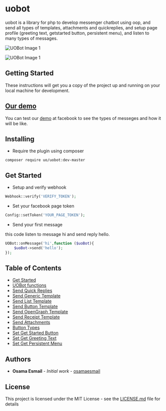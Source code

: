 # uobot

uobot is a library for php to develop messenger chatbot using oop, and send all types of templates, attachments and quickreplies, and setup page profile (greeting text, getstarted button, persistent menu), and listen to many types of messages.



![UOBot Image 1](https://messenger.fb.com/wp-content/uploads/2018/02/gieofglobe_tableau.png?w=516&h=474,%20https://messenger.fb.com/wp-content/uploads/2018/02/gieofglobe_tableau.png?w=1032&h=948%202x)


![UOBot Image 1](https://messenger.fb.com/wp-content/uploads/2018/01/3_enabletransactions11.png?w=510&h=662,%20https://messenger.fb.com/wp-content/uploads/2018/01/3_enabletransactions11.png?w=1020&h=1324%202x)



## Getting Started

These instructions will get you a copy of the project up and running on your local machine for development.

## [Our demo](http://m.me/uobot123) 

You can test our [demo](http://m.me/uobot123) at facebook to see the types of messeges and how it will be like.

## Installing

* Require the plugin using composer

```console
composer require uo/uobot:dev-master
```

## Get Started

* Setup and verify webhook

```php
Webhook::verify('VERIFY_TOKEN');
```

* Set your facebook page token

```php
Config::setToken('YOUR_PAGE_TOKEN');
```

* Send your first message

this code listen to message hi and send reply hello.

```php
UOBot::onMessage('hi',function ($uoBot){
    $uoBot->send('hello');
});
```

## Table of Contents
* [Get Started](https://github.com/osamaesmail/uobot/wiki/Get-Started)
* [UOBot functions](https://github.com/osamaesmail/uobot/wiki/UOBot-Functions)
* [Send Quick Replies](https://github.com/osamaesmail/uobot/wiki/Send-Quick-Replies)
* [Send Generic Template](https://github.com/osamaesmail/uobot/wiki/Send-generic-template)
* [Send List Template](https://github.com/osamaesmail/uobot/wiki/Send-List-template)
* [Send Button Template](https://github.com/osamaesmail/uobot/wiki/Send-Button-template)
* [Send OpenGraph Template](https://github.com/osamaesmail/uobot/wiki/Send-OpenGraph-template)
* [Send Receipt Template](https://github.com/osamaesmail/uobot/wiki/Send-Receipt-template)
* [Send Attachments](https://github.com/osamaesmail/uobot/wiki/Send-Attcahments-template)
* [Button Types](https://github.com/osamaesmail/uobot/wiki/Button-Types)
* [Set Get Started Button](https://github.com/osamaesmail/uobot/wiki/Set-Get-Started-Button)
* [Set Get Greeting Text](https://github.com/osamaesmail/uobot/wiki/Set-Greeting-Text)
* [Set Get Persistent Menu](https://github.com/osamaesmail/uobot/wiki/Set-Persistent-Menu)



## Authors

* **Osama Esmail** - *Initial work* - [osamaesmail](https://github.com/osamaesmail)


## License

This project is licensed under the MIT License - see the [LICENSE.md](LICENSE) file for details

